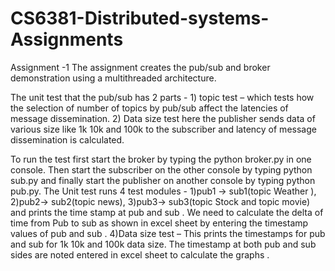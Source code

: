 # CS6381-Distributed-systems-Assignments

Assignment -1 
The assignment creates the pub/sub and broker demonstration using a multithreaded architecture.

The unit test that the pub/sub has 2 parts - 1) topic test – which tests how the selection of number of  topics by pub/sub affect the latencies of message dissemination. 2) Data size test here the publisher sends data of various size like 1k 10k and 100k to the subscriber and latency of message dissemination is calculated.

To run the test first start the broker by typing the python broker.py in one console. Then start the subscriber on the other console by typing python sub.py and finally start the publisher on another console by typing python pub.py.
The Unit test runs 4 test modules  -
1)pub1 -> sub1(topic Weather ), 2)pub2-> sub2(topic news), 3)pub3-> sub3(topic Stock and topic movie) and prints the time stamp at pub and sub . We need to calculate the delta of time from Pub to sub as shown in excel sheet by entering the timestamp values of pub and sub .
4)Data size test – This prints the timestamps for pub and sub for  1k 10k and 100k data size. The timestamp at both pub and sub sides are noted entered in excel sheet to calculate the graphs .
